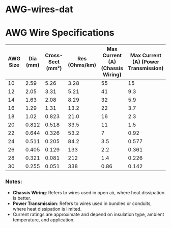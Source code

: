 
# AWG-wires-dat

# AWG Wire Specifications

| **AWG Size** | **Dia (mm)** | **Cross-Sect (mm²)** | **Res (Ohms/km)** | **Max Current (A)** (Chassis Wiring) | **Max Current (A)** (Power Transmission) |
| ------------ | ------------ | -------------------- | ----------------- | ------------------------------------ | ---------------------------------------- |
| 10           | 2.59         | 5.26                 | 3.28              | 55                                   | 15                                       |
| 12           | 2.05         | 3.31                 | 5.21              | 41                                   | 9.3                                      |
| 14           | 1.63         | 2.08                 | 8.29              | 32                                   | 5.9                                      |
| 16           | 1.29         | 1.31                 | 13.2              | 22                                   | 3.7                                      |
| 18           | 1.02         | 0.823                | 21.0              | 16                                   | 2.3                                      |
| 20           | 0.812        | 0.518                | 33.5              | 11                                   | 1.5                                      |
| 22           | 0.644        | 0.326                | 53.2              | 7                                    | 0.92                                     |
| 24           | 0.511        | 0.205                | 84.2              | 3.5                                  | 0.577                                    |
| 26           | 0.405        | 0.129                | 133               | 2.2                                  | 0.361                                    |
| 28           | 0.321        | 0.081                | 212               | 1.4                                  | 0.226                                    |
| 30           | 0.255        | 0.051                | 338               | 0.86                                 | 0.142                                    |

### Notes:
- **Chassis Wiring**: Refers to wires used in open air, where heat dissipation is better.
- **Power Transmission**: Refers to wires used in bundles or conduits, where heat dissipation is limited.
- Current ratings are approximate and depend on insulation type, ambient temperature, and application.